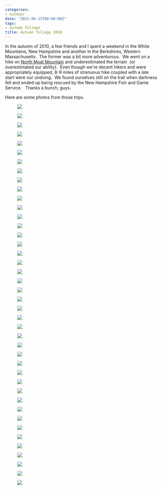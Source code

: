 ```yaml
---
categories:
- outdoor
date: "2011-06-23T00:00:00Z"
tags:
- autumn foliage
title: Autumn foliage 2010
---
```

In the autumn of 2010, a few friends and I spent a weekend in the White Mountains, New Hampshire and another in the Berkshires, Western Massachusetts.  The former was a bit more adventurous.  We went on a hike on [North Moat Mountain](http://www.everytrail.com/view_trip.php?trip_id=27909) and underestimated the terrain  (or overestimated our ability).  Even though we're decent hikers and were appropriately equipped, 8-9 miles of strenuous hike coupled with a late start were our undoing.  We found ourselves still on the trail when darkness fell and ended up being rescued by the New Hampshire Fish and Game Service.   Thanks a bunch, guys.

Here are some photos from those trips.
<figure>
  <img src="http://yentran.isamonkey.org/gallery/foliage-2010/dsc_4084.jpg" />
</figure>
<figure>
  <img src="http://yentran.isamonkey.org/gallery/foliage-2010/dsc_4086.jpg" />
</figure>
<figure>
  <img src="http://yentran.isamonkey.org/gallery/foliage-2010/dsc_4107.jpg" />
</figure>
<figure>
  <img src="http://yentran.isamonkey.org/gallery/foliage-2010/dsc_4114.jpg" />
</figure>
<figure>
  <img src="http://yentran.isamonkey.org/gallery/foliage-2010/dsc_4184.jpg" />
</figure>
<figure>
  <img src="http://yentran.isamonkey.org/gallery/foliage-2010/dsc_4269.jpg" />
</figure>
<figure>
  <img src="http://yentran.isamonkey.org/gallery/foliage-2010/dsc_4291.jpg" />
</figure>
<figure>
  <img src="http://yentran.isamonkey.org/gallery/foliage-2010/dsc_4310.jpg" />
</figure>
<figure>
  <img src="http://yentran.isamonkey.org/gallery/foliage-2010/dsc_4324.jpg" />
</figure>
<figure>
  <img src="http://yentran.isamonkey.org/gallery/foliage-2010/dsc_4327.jpg" />
</figure>
<figure>
  <img src="http://yentran.isamonkey.org/gallery/foliage-2010/dsc_4328.jpg" />
</figure>
<figure>
  <img src="http://yentran.isamonkey.org/gallery/foliage-2010/dsc_4335.jpg" />
</figure>
<figure>
  <img src="http://yentran.isamonkey.org/gallery/foliage-2010/dsc_4336.jpg" />
</figure>
<figure>
  <img src="http://yentran.isamonkey.org/gallery/foliage-2010/dsc_4342.jpg" />
</figure>
<figure>
  <img src="http://yentran.isamonkey.org/gallery/foliage-2010/dsc_4345.jpg" />
</figure>
<figure>
  <img src="http://yentran.isamonkey.org/gallery/foliage-2010/dsc_4346.jpg" />
</figure>
<figure>
  <img src="http://yentran.isamonkey.org/gallery/foliage-2010/dsc_4350.jpg" />
</figure>
<figure>
  <img src="http://yentran.isamonkey.org/gallery/foliage-2010/dsc_4354.jpg" />
</figure>
<figure>
  <img src="http://yentran.isamonkey.org/gallery/foliage-2010/dsc_4356.jpg" />
</figure>
<figure>
  <img src="http://yentran.isamonkey.org/gallery/foliage-2010/dsc_4359.jpg" />
</figure>
<figure>
  <img src="http://yentran.isamonkey.org/gallery/foliage-2010/dsc_4363.jpg" />
</figure>
<figure>
  <img src="http://yentran.isamonkey.org/gallery/foliage-2010/dsc_4364.jpg" />
</figure>
<figure>
  <img src="http://yentran.isamonkey.org/gallery/foliage-2010/dsc_4366.jpg" />
</figure>
<figure>
  <img src="http://yentran.isamonkey.org/gallery/foliage-2010/dsc_4378.jpg" />
</figure>
<figure>
  <img src="http://yentran.isamonkey.org/gallery/foliage-2010/dsc_4385.jpg" />
</figure>
<figure>
  <img src="http://yentran.isamonkey.org/gallery/foliage-2010/dsc_4391.jpg" />
</figure>
<figure>
  <img src="http://yentran.isamonkey.org/gallery/foliage-2010/dsc_4395.jpg" />
</figure>
<figure>
  <img src="http://yentran.isamonkey.org/gallery/foliage-2010/dsc_4422.jpg" />
</figure>
<figure>
  <img src="http://yentran.isamonkey.org/gallery/foliage-2010/dsc_4447.jpg" />
</figure>
<figure>
  <img src="http://yentran.isamonkey.org/gallery/foliage-2010/dsc_4448.jpg" />
</figure>
<figure>
  <img src="http://yentran.isamonkey.org/gallery/foliage-2010/dsc_4459.jpg" />
</figure>
<figure>
  <img src="http://yentran.isamonkey.org/gallery/foliage-2010/dsc_4470.jpg" />
</figure>
<figure>
  <img src="http://yentran.isamonkey.org/gallery/foliage-2010/dsc_4488.jpg" />
</figure>
<figure>
  <img src="http://yentran.isamonkey.org/gallery/foliage-2010/dsc_4515.jpg" />
</figure>
<figure>
  <img src="http://yentran.isamonkey.org/gallery/foliage-2010/dsc_4532.jpg" />
</figure>
<figure>
  <img src="http://yentran.isamonkey.org/gallery/foliage-2010/dsc_4536.jpg" />
</figure>
<figure>
  <img src="http://yentran.isamonkey.org/gallery/foliage-2010/dsc_4563.jpg" />
</figure>
<figure>
  <img src="http://yentran.isamonkey.org/gallery/foliage-2010/dsc_4599.jpg" />
</figure>
<figure>
  <img src="http://yentran.isamonkey.org/gallery/foliage-2010/dsc_4615.jpg" />
</figure>
<figure>
  <img src="http://yentran.isamonkey.org/gallery/foliage-2010/dsc_5118.jpg" />
</figure>
<figure>
  <img src="http://yentran.isamonkey.org/gallery/foliage-2010/dsc_5129.jpg" />
</figure>
<figure>
  <img src="http://yentran.isamonkey.org/gallery/foliage-2010/dsc_5135.jpg" />
</figure>